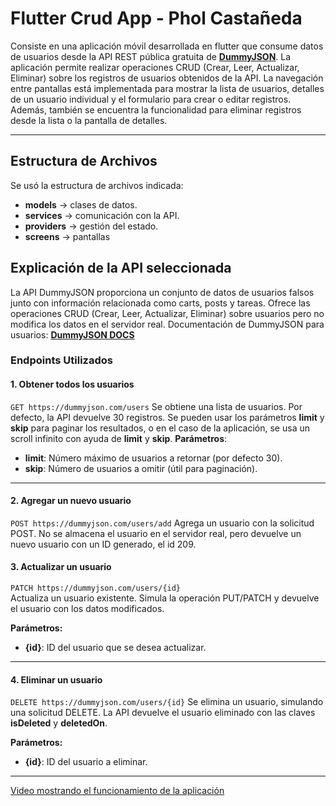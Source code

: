# Flutter Crud App - Phol Castañeda

Consiste en una aplicación móvil desarrollada en flutter que consume datos de usuarios desde la API REST pública gratuita de **[DummyJSON](https://dummyjson.com)**. La aplicación permite realizar operaciones CRUD (Crear, Leer, Actualizar, Eliminar) sobre los registros de usuarios obtenidos de la API. La navegación entre pantallas está implementada para mostrar la lista de usuarios, detalles de un usuario individual y el formulario para crear o editar registros. Además, también se encuentra la funcionalidad para eliminar registros desde la lista o la pantalla de detalles.

--- 

## Estructura de Archivos

Se usó la estructura de archivos indicada:
- **models** → clases de datos.
- **services** → comunicación con la API.
- **providers** → gestión del estado.
- **screens** → pantallas

## Explicación de la API seleccionada

La API DummyJSON proporciona un conjunto de datos de usuarios falsos junto con información relacionada como carts, posts y tareas. Ofrece las operaciones CRUD (Crear, Leer, Actualizar, Eliminar) sobre usuarios pero no modifica los datos en el servidor real. Documentación de DummyJSON para usuarios: **[DummyJSON DOCS](https://dummyjson.com/docs/users)**

### Endpoints Utilizados

#### 1. Obtener todos los usuarios  
`GET https://dummyjson.com/users`
Se obtiene una lista de usuarios. Por defecto, la API devuelve 30 registros. Se pueden usar los parámetros **limit** y **skip** para paginar los resultados, o en el caso de la aplicación, se usa un scroll infinito con ayuda de **limit** y **skip**.
**Parámetros**:
- **limit**: Número máximo de usuarios a retornar (por defecto 30).
- **skip**: Número de usuarios a omitir (útil para paginación).

---
#### 2. Agregar un nuevo usuario  
`POST https://dummyjson.com/users/add`
Agrega un usuario con la solicitud POST. No se almacena el usuario en el servidor real, pero devuelve un nuevo usuario con un ID generado, el id 209.

#### 3. Actualizar un usuario  
`PATCH https://dummyjson.com/users/{id}`  
Actualiza un usuario existente. Simula la operación PUT/PATCH y devuelve el usuario con los datos modificados.

**Parámetros:**
- **{id}**: ID del usuario que se desea actualizar. 

---

#### 4. Eliminar un usuario  
`DELETE https://dummyjson.com/users/{id}` 
Se elimina un usuario, simulando una solicitud DELETE. La API devuelve el usuario eliminado con las claves **isDeleted** y **deletedOn**.

**Parámetros:**
- **{id}**: ID del usuario a eliminar.

---

[Video mostrando el funcionamiento de la aplicación](https://drive.google.com/file/d/13G6xD524c0WY6uBtCUk2mYU8dSAt6ZJv/view?usp=sharing)
